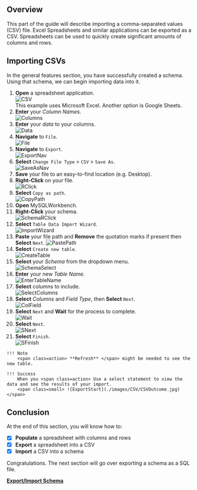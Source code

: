 ## Overview

This part of the guide will describe importing a comma-separated values (CSV) file. Excel Spreadsheets and similar applications can be exported as a CSV. Spreadsheets can be used to quickly create significant amounts of columns and rows.

## Importing CSVs

In the general features section, you have successfully created a schema. Using that schema, we can begin importing data into it.
>
1. <span class=action>**Open**</span> a spreadsheet application.  
![CSV](./images/CSV/CSVSpreadsheet.jpg)  
    This example uses Microsoft Excel. Another option is Google Sheets.  
2. <span class=action>**Enter**</span> your *Column Names*.  
<span class=smaller> ![Columns](./images/CSV/CSVColumnNames.jpg) </span>
3. <span class=action>**Enter**</span> your *data* to your columns.  
<span class=smaller> ![Data](./images/CSV/CSVColumnData.jpg) </span>
4. <span class=action>**Navigate**</span> to `File`.  
<span class=smaller> ![File](./images/CSV/CSVNavFile.jpg) </span>
5. <span class=action>**Navigate**</span> to `Export`.  
![ExportNav](./images/CSV/CSVNavToExport.jpg)
6. <span class=action>**Select**</span> `Change File Type` > `CSV` > `Save As`.  
![SaveAsNav](./images/CSV/CSVSaveFileType.jpg)
7. <span class=action>**Save**</span> your file to an easy-to-find location (e.g. Desktop).
8. <span class=action>**Right-Click** on your file.  
<span class=extra-small> ![RClick](./images/CSV/CSVIcon.jpg) </span>
9. <span class=action>**Select**</span> `Copy as path`.  
<span class=smaller> ![CopyPath](./images/CSV/CSVCopyAsPath.jpg) </span>
10. <span class=action>**Open**</span> MySQLWorkbench.
11. <span class=action>**Right-Click**</span> your schema.  
<span class=small> ![SchemaRClick](./images/CSV/CSVRClickSchema.jpg) </span>
12. <span class=action>**Select**</span> `Table Data Import Wizard`.  
<span class=smaller> ![ImportWizard](./images/CSV/CSVImportWIzard.jpg) </span>
13. <span class=action>**Paste**</span> your file path and <span class=action>**Remove**</span> the quotation marks if present then <span class=action>**Select**</span> `Next`.
![PastePath](./images/CSV/CSVPasteFilePath.jpg)
14. <span class=action>**Select**</span> `Create new table`.  
![CreateTable](./images/CSV/CSVCreateNewTable.jpg)
15. <span class=action>**Select**</span> your *Schema* from the dropdown menu.  
![SchemaSelect](./images/CSV/CSVSelectSchema.jpg)
16. <span class=action>**Enter**</span> your new *Table Name*.  
![EnterTableName](./images/CSV/CSVInputTableName.jpg)
17. <span class=action>**Select**</span> columns to include.  
![SelectColumns](./images/CSV/CSVSelectColumns.jpg)
18. <span class=action>**Select**</span> *Columns* and *Field Type*, then <span class=action>**Select**</span> `Next`.  
![ColField](./images/CSV/CSVSelectColumnFields.jpg)
19. <span class=action>**Select**</span> `Next` and <span class=action>**Wait**</span> for the process to complete.  
![Wait](./images/CSV/CSVFinishNext.jpg)
20. <span class=action>**Select**</span> `Next`.  
![SNext](./images/CSV/CSVFinishResults.jpg)
21. <span class=action>**Select**</span> `Finish`.  
![SFinish](./images/CSV/CSVFinishFinal.jpg)
>
    !!! Note
        <span class=action> **Refresh** </span> might be needed to see the new table.
>
    !!! Success
        When you <span class=action> Use a select statement to view the data and see the results of your import.  
        <span class=small> ![ExportStart](./images/CSV/CSVOutcome.jpg) </span>

## Conclusion

At the end of this section, you will know how to:
>
- [X] <span class=action>**Populate**</span> a spreadsheet with columns and rows
- [X] <span class=action>**Export**</span> a spreadsheet into a CSV
- [X] <span class=action>**Import**</span> a CSV into a schema

Congratulations. The next section will go over exporting a schema as a SQL file.

**[Export/Import Schema](Emily_SQL_TASKS.md)**
